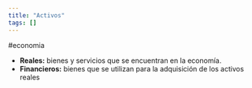 ```yaml
---
title: "Activos"
tags: []
---
```

#economia 

- **Reales:** bienes y servicios que se encuentran en la economía.
- **Financieros:** bienes que se utilizan para la adquisición de los activos reales